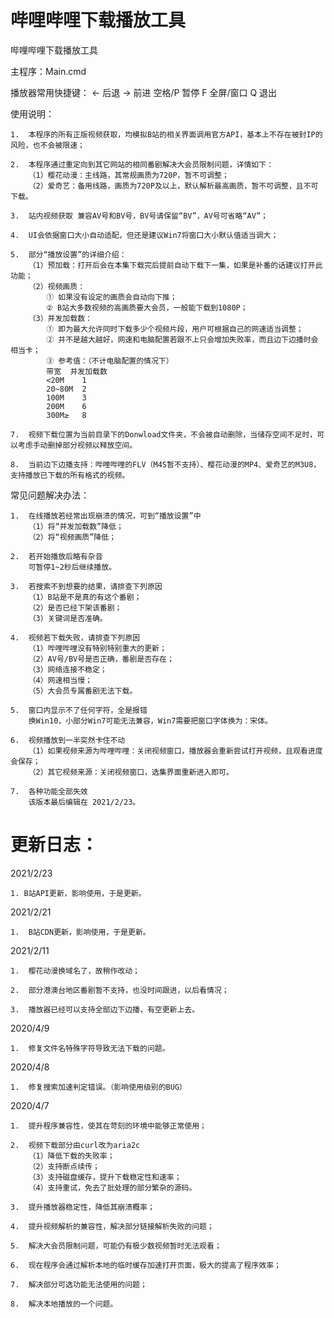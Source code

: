 # 哔哩哔哩下载播放工具


哔哩哔哩下载播放工具

主程序：Main.cmd

播放器常用快捷键：
	←	后退
	→	前进
	空格/P	暂停
	F	全屏/窗口
	Q	退出


使用说明：

	1.  本程序的所有正版视频获取，均模拟B站的相关界面调用官方API，基本上不存在被封IP的风险，也不会被限速；

	2.  本程序通过重定向到其它网站的相同番剧解决大会员限制问题，详情如下：
		（1）樱花动漫：主线路，其常规画质为720P，暂不可调整；
		（2）爱奇艺：备用线路，画质为720P及以上，默认解析最高画质，暂不可调整，且不可下载。

	3.  站内视频获取 兼容AV号和BV号，BV号请保留“BV”，AV号可省略“AV”；

	4.  UI会依据窗口大小自动适配，但还是建议Win7将窗口大小默认值适当调大；

	5.  部分“播放设置”的详细介绍：
		（1）预加载：打开后会在本集下载完后提前自动下载下一集，如果是补番的话建议打开此功能；
		（2）视频画质：
			① 如果没有设定的画质会自动向下推；
			② B站大多数视频的高画质要大会员，一般能下载到1080P；
		（3）并发加载数：
			① 即为最大允许同时下载多少个视频片段，用户可根据自己的网速适当调整；
			② 并不是越大越好，网速和电脑配置若跟不上只会增加失败率，而且边下边播时会相当卡；
			③ 参考值：（不计电脑配置的情况下）
			带宽	并发加载数
			<20M	1
			20~80M	2
			100M 	3
			200M	6
			300M≥	8

	7.  视频下载位置为当前目录下的Donwload文件夹，不会被自动删除，当储存空间不足时，可以考虑手动删掉部分视频以释放空间。

	8.  当前边下边播支持：哔哩哔哩的FLV（M4S暂不支持）、樱花动漫的MP4、爱奇艺的M3U8，支持播放已下载的所有格式的视频。


常见问题解决办法：

	1.  在线播放若经常出现崩溃的情况，可到“播放设置”中
		（1）将“并发加载数”降低；
		（2）将“视频画质”降低；

	2.  若开始播放后略有杂音
		可暂停1~2秒后继续播放。

	3.  若搜索不到想要的结果，请排查下列原因
		（1）B站是不是真的有这个番剧；
		（2）是否已经下架该番剧；
		（3）关键词是否准确。

	4.  视频若下载失败，请排查下列原因
		（1）哔哩哔哩没有特别特别重大的更新；
		（2）AV号/BV号是否正确，番剧是否存在；
		（3）网络连接不稳定；
		（4）网速相当慢；
		（5）大会员专属番剧无法下载。

	5.  窗口内显示不了任何字符，全是报错
		换Win10，小部分Win7可能无法兼容，Win7需要把窗口字体换为：宋体。

	6.  视频播放到一半突然卡住不动
		（1）如果视频来源为哔哩哔哩：关闭视频窗口，播放器会重新尝试打开视频，且观看进度会保存；
		（2）其它视频来源：关闭视频窗口，选集界面重新进入即可。

	7.  各种功能全部失效
		该版本最后编辑在 2021/2/23。


# 更新日志：
2021/2/23

	1. B站API更新，影响使用，于是更新。

2021/2/21

	1.  B站CDN更新，影响使用，于是更新。

2021/2/11

	1.  樱花动漫换域名了，故稍作改动；

	2.  部分港澳台地区番剧暂不支持，也没时间跟进，以后看情况；

	3.  播放器已经可以支持全部边下边播，有空更新上去。

2020/4/9

	1.  修复文件名特殊字符导致无法下载的问题。

2020/4/8

	1.  修复搜索加速判定错误。（影响使用级别的BUG）


2020/4/7

	1.  提升程序兼容性，使其在苛刻的环境中能够正常使用；

	2.  视频下载部分由curl改为aria2c
		（1）降低下载的失败率；
		（2）支持断点续传；
		（3）支持磁盘缓存，提升下载稳定性和速率；
		（4）支持重试，免去了批处理的部分繁杂的源码。

	3.  提升播放器稳定性，降低其崩溃概率；

	4.  提升视频解析的兼容性，解决部分链接解析失败的问题；

	5.  解决大会员限制问题，可能仍有极少数视频暂时无法观看；

	6.  现在程序会通过解析本地的临时缓存加速打开页面，极大的提高了程序效率；

	7.  解决部分可选功能无法使用的问题；

	8.  解决本地播放的一个问题。

